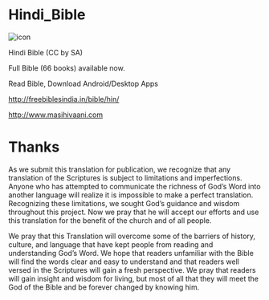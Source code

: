 # Hindi_Bible

![icon](https://github.com/FreeBiblesIndia/Hindi_Bible/blob/master/icons/icon.png?raw=true)

Hindi Bible (CC by SA)

Full Bible (66 books) available now.

Read Bible, Download Android/Desktop Apps

http://freebiblesindia.in/bible/hin/

http://www.masihivaani.com

Thanks
=======

As we submit this translation for publication, we recognize that any translation of the Scriptures is subject to limitations and imperfections. 
Anyone who has attempted to communicate the richness of God’s Word into another language will realize it is impossible to make a perfect translation. 
Recognizing these limitations, we sought God’s guidance and wisdom throughout this project. 
Now we pray that he will accept our efforts and use this translation for the benefit of the church and of all people.

We pray that this Translation will overcome some of the barriers of history, culture, and language that have kept people from reading and understanding God’s Word. 
We hope that readers unfamiliar with the Bible will find the words clear and easy to understand and that readers well versed in the Scriptures will gain a fresh perspective.
We pray that readers will gain insight and wisdom for living, but most of all that they will meet the God of the Bible and be forever changed by knowing him.
